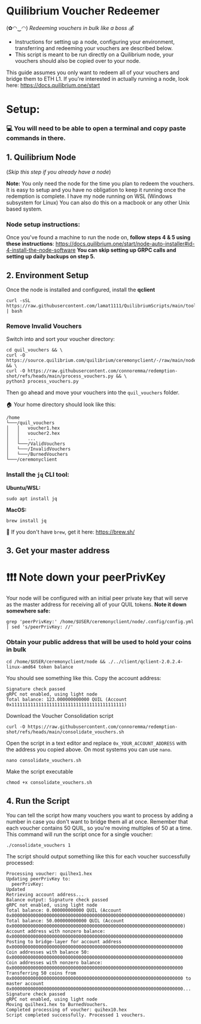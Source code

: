 # Quilibrium Voucher Redeemer
(✿◠‿◠) *Redeeming vouchers in bulk like a boss 💰*

* Instructions for setting up a node, configuring your environment, transferring and redeeming your vouchers are described below.
* This script is meant to be run directly on a Quilibrium node, your vouchers should also be copied over to your node.

This guide assumes you only want to redeem all of your vouchers and bridge them to ETH L1. If you're interested in actually running a node, look here: https://docs.quilibrium.one/start

# Setup:
### 💻 You will need to be able to open a terminal and copy paste commands in there.

## 1. Quilibrium Node
(_Skip this step if you already have a node_)

**Note:** You only need the node for the time you plan to redeem the vouchers. It is easy to setup and you have no obligation to keep it running once the redemption is complete. I have my node running on WSL (Windows subsystem for Linux) You can also do this on a macbook or any other Unix based system. 

### Node setup instructions:
Once you've found a machine to run the node on, **follow steps 4 & 5 using these instructions**: https://docs.quilibrium.one/start/node-auto-installer#id-4-install-the-node-software 
**You can skip setting up GRPC calls and setting up daily backups on step 5.**

## 2. Environment Setup
Once the node is installed and configured, install the **qclient**
```
curl -sSL https://raw.githubusercontent.com/lamat1111/QuilibriumScripts/main/tools/qclient_install.sh | bash
```

### Remove Invalid Vouchers
Switch into and sort your voucher directory: 
```
cd quil_vouchers && \
curl -O https://source.quilibrium.com/quilibrium/ceremonyclient/-/raw/main/node/execution/intrinsics/token/ceremony_vouchers.json && \
curl -O https://raw.githubusercontent.com/connoremma/redemption-shot/refs/heads/main/process_vouchers.py && \
python3 process_vouchers.py
```
Then go ahead and move your vouchers into the `quil_vouchers` folder.

🏠 Your home directory should look like this:
```
/home
└───/quil_vouchers
│   │   voucher1.hex
│   │   voucher2.hex
│   │   ...
│   └───/ValidVouchers
│   └───/InvalidVouchers
│   └───/BurnedVouchers
└───/ceremonyclient
```

### Install the `jq` CLI tool:

**Ubuntu/WSL:**
```
sudo apt install jq
```
**MacOS:** 
```
brew install jq
```
🍺 If you don't have `brew`, get it here: https://brew.sh/

## 3. Get your master address
# ❗❗❗ Note down your peerPrivKey
Your node will be configured with an initial peer private key that will serve as the master address for receiving all of your QUIL tokens. 
**Note it down somewhere safe:**
```
grep 'peerPrivKey:' /home/$USER/ceremonyclient/node/.config/config.yml | sed 's/peerPrivKey: //'
```
### Obtain your public address that will be used to hold your coins in bulk
```
cd /home/$USER/ceremonyclient/node && ./../client/qclient-2.0.2.4-linux-amd64 token balance
```
You should see something like this. Copy the account address:
```
Signature check passed
gRPC not enabled, using light node
Total balance: 123.000000000000 QUIL (Account 0x111111111111111111111111111111111111111111)
```
Download the Voucher Consolidation script
```
curl -O https://raw.githubusercontent.com/connoremma/redemption-shot/refs/heads/main/consolidate_vouchers.sh
```
Open the script in a text editor and replace `0x_YOUR_ACCOUNT_ADDRESS` with the address you copied above. On most systems you can use `nano`.
```
nano consolidate_vouchers.sh
```
Make the script executable 
```
chmod +x consolidate_vouchers.sh
```
## 4. Run the Script
You can tell the script how many vouchers you want to process by adding a number in case you don't want to bridge them all at once. Remember that each voucher contains 50 QUIL, so you're moving multiples of 50 at a time. This command will run the script once for a single voucher:
```
./consolidate_vouchers 1
```
The script should output something like this for each voucher successfully processed:
```
Processing voucher: quilhex1.hex
Updating peerPrivKey to: 
  peerPrivKey:
Updated
Retrieving account address...
Balance output: Signature check passed
gRPC not enabled, using light node
Total balance: 0.000000000000 QUIL (Account 0x0000000000000000000000000000000000000000000000000000000000000000)
Total balance: 50.000000000000 QUIL (Account 0x0000000000000000000000000000000000000000000000000000000000000000)
Account address with nonzero balance: 0x0000000000000000000000000000000000000000000000000000000000000000
Posting to bridge-layer for account address 0x0000000000000000000000000000000000000000000000000000000000000000
Coin addresses with balance 50: 0x0000000000000000000000000000000000000000000000000000000000000000
Coin addresses with nonzero balance: 0x0000000000000000000000000000000000000000000000000000000000000000
Transferring 50 coins from 0x0000000000000000000000000000000000000000000000000000000000000000 to master account 0x0000000000000000000000000000000000000000000000000000000000000000...
Signature check passed
gRPC not enabled, using light node
Moving quilhex1.hex to BurnedVouchers.
Completed processing of voucher: quihex10.hex
Script completed successfully. Processed 1 vouchers.
```
